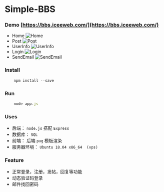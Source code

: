# Simple-BBS

### Demo [https://bbs.iceeweb.com/](https://bbs.iceeweb.com/)

 - Home
![Home](https://raw.githubusercontent.com/ices1/Simple-BBS/master/imgForReadme/1.png)
 - Post
![Post](https://raw.githubusercontent.com/ices1/Simple-BBS/master/imgForReadme/2.png)
 - UserInfo
![UserInfo](https://raw.githubusercontent.com/ices1/Simple-BBS/master/imgForReadme/3.png)
 - Login
![Login](https://raw.githubusercontent.com/ices1/Simple-BBS/master/imgForReadme/4.png)
 - SendEmail
![SendEmail](https://raw.githubusercontent.com/ices1/Simple-BBS/master/imgForReadme/5.png)

### Install 
```javascript
    npm install --save
```

### Run
```javascript
    node app.js
```
### Uses
- 后端： `node.js` 搭配 `Express`
- 数据库： `SQL` 
- 前端： 后端 `pug` 模板渲染
- 服务器环境： `Ubuntu 18.04 x86_64  (vps)`

### Feature  
 - 正常登录，注册，发帖，回复等功能
 - 动态验证码登录
 - 邮件找回密码

